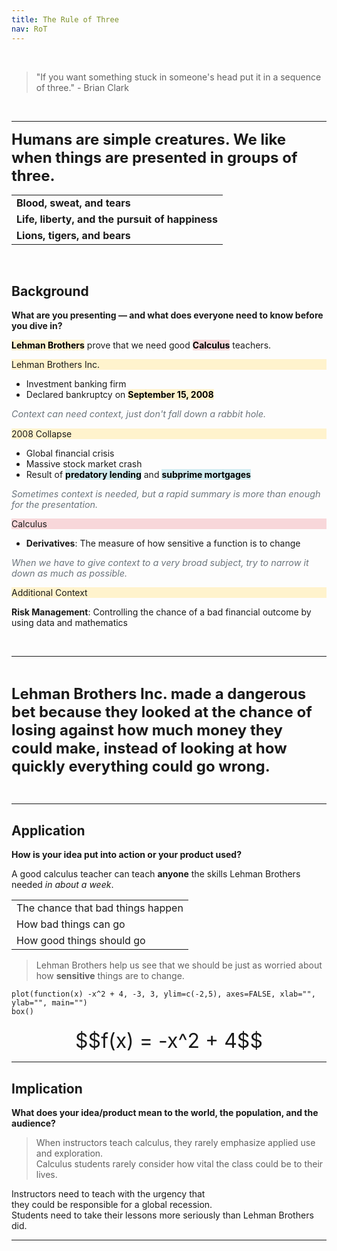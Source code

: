 ```yaml
---
title: The Rule of Three
nav: RoT
---
```


<br>

>"If you want something stuck in someone's head put it in a sequence of three." - Brian Clark

<br>

---


<div class="card mb-4">
  <div class="card-body text-center">
    <p><strong><span style="font-size: 24px;">Humans are simple creatures. We like when things are presented in groups of three.   </span></strong></p>
  </div>
</div>

<table class="table table-bordered w-75 mx-auto text-center">
  <tbody>
    <tr>
      <td><strong>Blood, sweat, and tears</strong></td>
    </tr>
    <tr>
      <td><strong>Life, liberty, and the pursuit of happiness</strong></td>
    </tr>
    <tr>
      <td><strong>Lions, tigers, and bears</strong></td>
    </tr>
  </tbody>
</table>



<br>

## Background  
**What are you presenting — and what does everyone need to know before you dive in?**

<div class="card mb-4">
  <div class="card-body text-center">
    <p><mark class="highlight-prompt">Lehman Brothers</mark> prove that we need good <mark class="highlight-focus">Calculus</mark> teachers.</p>
  </div>
</div>

<div class="row mb-4">
  <div class="col-md-6">
    <div class="card h-100">
      <div class="card-header fw-bold highlight-header-prompt">Lehman Brothers Inc.</div>
      <div class="card-body">
        <ul>
          <li>Investment banking firm</li>
          <li>Declared bankruptcy on <mark class="highlight-prompt">September 15, 2008</mark></li>
        </ul>
        <p class="aside">Context can need context, just don't fall down a rabbit hole.</p>
      </div>
    </div>
  </div>

  <div class="col-md-6">
    <div class="card h-100">
      <div class="card-header fw-bold highlight-header-prompt">2008 Collapse</div>
      <div class="card-body">
        <ul>
          <li>Global financial crisis</li>
          <li>Massive stock market crash</li>
          <li>Result of <mark class="highlight-summary">predatory lending</mark> and <mark class="highlight-summary">subprime mortgages</mark></li>
        </ul>
        <p class="aside">Sometimes context is needed, but a rapid summary is more than enough for the presentation.</p>
      </div>
    </div>
  </div>
</div>

<div class="card mb-4">
  <div class="card-header fw-bold highlight-header-focus">Calculus</div>
  <div class="card-body">
    <ul>
      <li><strong>Derivatives</strong>: The measure of how sensitive a function is to change</li>
    </ul>
    <p class="aside">When we have to give context to a very broad subject, try to narrow it down as much as possible.</p>
  </div>
</div>

<div class="card mb-4">
  <div class="card-header fw-bold highlight-header-prompt">Additional Context</div>
  <div class="card-body">
    <p><strong>Risk Management</strong>: Controlling the chance of a bad financial outcome by using data and mathematics</p>
  </div>
</div>

<style>
.highlight-prompt {
  background-color: #fff3cd; /* Soft yellow */
  font-weight: bold;
}

.highlight-summary {
  background-color: #d1ecf1; /* Light blue */
  font-weight: bold;
}

.highlight-focus {
  background-color: #f8d7da; /* Soft red */
  font-weight: bold;
}

.highlight-header-prompt {
  background-color: #fff3cd; /* Yellow header */
}

.highlight-header-focus {
  background-color: #f8d7da; /* Red header */
}

.aside {
  font-style: italic;
  color: #6c757d;
  font-size: 0.9rem;
  margin-top: 0.5rem;
}
</style>

<br>

---

<br>

<div class="card mb-4">
  <div class="card-body text-center">
    <p><strong><span style="font-size: 24px;">Lehman Brothers Inc. made a dangerous bet because they looked at the chance of losing against how much money they could make, instead of looking at how quickly everything could go wrong.</span></strong></p>
  </div>
</div>

<br>

---

## Application  
**How is your idea put into action or your product used?**

<div class="card mb-4">
  <div class="card-body text-center">
    <p class="fs-2 fw-bold">
      A good calculus teacher can teach <strong>anyone</strong> the skills Lehman Brothers needed <em>in about a week</em>.
    </p>
  </div>
</div>

<table class="table table-bordered w-50 mx-auto">
  <tbody>
    <tr>
      <td class="text-center">The chance that bad things happen</td>
    </tr>
    <tr>
      <td class="text-center">How bad things can go</td>
    </tr>
    <tr>
      <td class="text-center">How good things should go</td>
    </tr>
  </tbody>
</table>

<div class="card mb-4">
  <div class="card-body text-center">
    <blockquote class="blockquote">
      Lehman Brothers help us see that we should be just as worried about how <strong>sensitive</strong> things are to change.
    </blockquote>
  </div>
</div>

```{r, echo=FALSE}
plot(function(x) -x^2 + 4, -3, 3, ylim=c(-2,5), axes=FALSE, xlab="", ylab="", main="")
box()
```

<div style="text-align: center; font-size: 32px; margin-top: 20px;"> $$f(x) = -x^2 + 4$$ </div> 





---

## Implication  
**What does your idea/product mean to the world, the population, and the audience?**

> When instructors teach calculus, they rarely emphasize applied use and exploration.  
> Calculus students rarely consider how vital the class could be to their lives.  

Instructors need to teach with the urgency that  
they could be responsible for a global recession.  
Students need to take their lessons more seriously than Lehman Brothers did.

---
